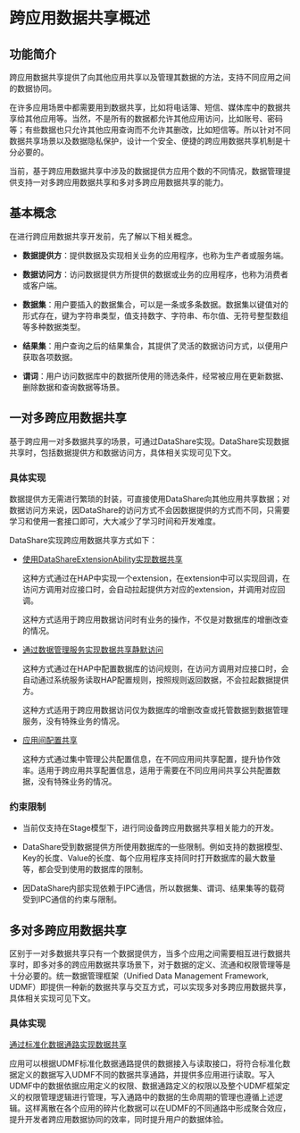 # 跨应用数据共享概述
<!--Kit: ArkData-->
<!--Subsystem: DistributedDataManager-->
<!--Owner: @woodenarow-->
<!--Designer: @woodenarow; @xuelei3-->
<!--Tester: @chenwan188; @logic42-->
<!--Adviser: @ge-yafang-->

## 功能简介

跨应用数据共享提供了向其他应用共享以及管理其数据的方法，支持不同应用之间的数据协同。

在许多应用场景中都需要用到数据共享，比如将电话簿、短信、媒体库中的数据共享给其他应用等。当然，不是所有的数据都允许其他应用访问，比如账号、密码等；有些数据也只允许其他应用查询而不允许其删改，比如短信等。所以针对不同数据共享场景以及数据隐私保护，设计一个安全、便捷的跨应用数据共享机制是十分必要的。

当前，基于跨应用数据共享中涉及的数据提供方应用个数的不同情况，数据管理提供支持一对多跨应用数据共享和多对多跨应用数据共享的能力。

## 基本概念

在进行跨应用数据共享开发前，先了解以下相关概念。

- **数据提供方**：提供数据及实现相关业务的应用程序，也称为生产者或服务端。

- **数据访问方**：访问数据提供方所提供的数据或业务的应用程序，也称为消费者或客户端。

- **数据集**：用户要插入的数据集合，可以是一条或多条数据。数据集以键值对的形式存在，键为字符串类型，值支持数字、字符串、布尔值、无符号整型数组等多种数据类型。

- **结果集**：用户查询之后的结果集合，其提供了灵活的数据访问方式，以便用户获取各项数据。

- **谓词**：用户访问数据库中的数据所使用的筛选条件，经常被应用在更新数据、删除数据和查询数据等场景。

## 一对多跨应用数据共享

基于跨应用一对多数据共享的场景，可通过DataShare实现。DataShare实现数据共享时，包括数据提供方和数据访问方，具体相关实现可见下文。

### 具体实现

数据提供方无需进行繁琐的封装，可直接使用DataShare向其他应用共享数据；对数据访问方来说，因DataShare的访问方式不会因数据提供的方式而不同，只需要学习和使用一套接口即可，大大减少了学习时间和开发难度。

DataShare实现跨应用数据共享方式如下：

<!--RP1-->
- [使用DataShareExtensionAbility实现数据共享](share-data-by-datashareextensionability-sys.md)

  这种方式通过在HAP中实现一个extension，在extension中可以实现回调，在访问方调用对应接口时，会自动拉起提供方对应的extension，并调用对应回调。

  这种方式适用于跨应用数据访问时有业务的操作，不仅是对数据库的增删改查的情况。

- [通过数据管理服务实现数据共享静默访问](share-data-by-silent-access-sys.md)

  这种方式通过在HAP中配置数据库的访问规则，在访问方调用对应接口时，会自动通过系统服务读取HAP配置规则，按照规则返回数据，不会拉起数据提供方。

  这种方式适用于跨应用数据访问仅为数据库的增删改查或托管数据到数据管理服务，没有特殊业务的情况。
<!--RP1End-->

- [应用间配置共享](share-config.md)

  这种方式通过集中管理公共配置信息，在不同应用间共享配置，提升协作效率。适用于跨应用共享配置信息，适用于需要在不同应用间共享公共配置数据，没有特殊业务的情况。

### 约束限制

- 当前仅支持在Stage模型下，进行同设备跨应用数据共享相关能力的开发。
<!--Del-->
- DataShare受到数据提供方所使用数据库的一些限制。例如支持的数据模型、Key的长度、Value的长度、每个应用程序支持同时打开数据库的最大数量等，都会受到使用的数据库的限制。

- 因DataShare内部实现依赖于IPC通信，所以数据集、谓词、结果集等的载荷受到IPC通信的约束与限制。
<!--DelEnd-->

## 多对多跨应用数据共享

区别于一对多数据共享只有一个数据提供方，当多个应用之间需要相互进行数据共享时，即多对多的跨应用数据共享场景下，对于数据的定义、流通和权限管理等是十分必要的。统一数据管理框架（Unified Data Management Framework, UDMF）即提供一种新的数据共享与交互方式，可以实现多对多跨应用数据共享，具体相关实现可见下文。

### 具体实现

[通过标准化数据通路实现数据共享](unified-data-channels.md)

应用可以根据UDMF标准化数据通路提供的数据接入与读取接口，将符合标准化数据定义的数据写入UDMF不同的数据共享通路，并提供多应用进行读取。写入UDMF中的数据依据应用定义的权限、数据通路定义的权限以及整个UDMF框架定义的权限管理逻辑进行管理，写入通路中的数据的生命周期的管理也遵循上述逻辑。这样离散在各个应用的碎片化数据可以在UDMF的不同通路中形成聚合效应，提升开发者跨应用数据协同的效率，同时提升用户的数据体验。

